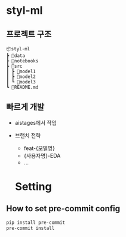 # styl-ml

## 프로젝트 구조
    📦styl-ml
    ┣ 📂data
    ┣ 📂notebooks
    ┣ 📂src
    ┃ ┣ 📂model1
    ┃ ┣ 📂model2
    ┃ ┗ 📂model3
    ┗ 📜README.md

## 빠르게 개발
- aistages에서 작업
- 브랜치 전략
  - feat-{모델명}
  - {사용자명}-EDA
  - ...

  # Setting
## How to set pre-commit config

```bash
pip install pre-commit
pre-commit install
```